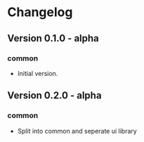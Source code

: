 # Changelog

## Version 0.1.0 - alpha

### common
- Initial version.

## Version 0.2.0 - alpha

### common
- Split into common and seperate ui library
